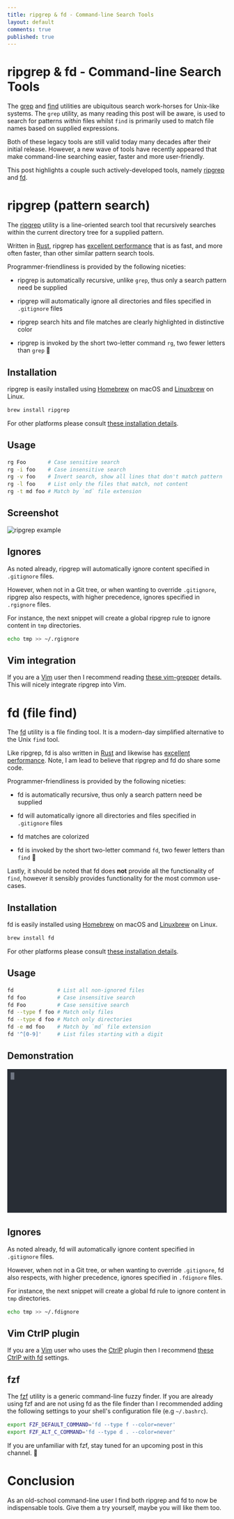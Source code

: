 ```yaml
---
title: ripgrep & fd - Command-line Search Tools
layout: default
comments: true
published: true
---
```


ripgrep & fd - Command-line Search Tools
========================================

The [grep](https://en.wikipedia.org/wiki/Grep) and
[find](https://en.wikipedia.org/wiki/Find_(Unix)) utilities are ubiquitous
search work-horses for Unix-like systems. The `grep` utility, as many reading
this post will be aware, is used to search for patterns *within* files whilst
`find` is primarily used to match file names based on supplied expressions.

Both of these legacy tools are still valid today many decades after their
initial release. However, a new wave of tools have recently appeared that make
command-line searching easier, faster and more user-friendly.

This post highlights a couple such actively-developed tools, namely
[ripgrep](https://github.com/BurntSushi/ripgrep) and
[fd](https://github.com/sharkdp/fd).

**ripgrep** (pattern search)
============================

The [ripgrep](https://github.com/BurntSushi/ripgrep) utility is a line-oriented
search tool that recursively searches within the current directory tree for a
supplied pattern.

Written in [Rust](https://www.rust-lang.org), ripgrep has [excellent
performance](https://blog.burntsushi.net/ripgrep) that is as fast, and more
often faster, than other similar pattern search tools.

Programmer-friendliness is provided by the following niceties:

- ripgrep is automatically recursive, unlike `grep`, thus only a search pattern
    need be supplied

- ripgrep will automatically ignore all directories and files specified in
    `.gitignore` files

- ripgrep search hits and file matches are clearly highlighted in distinctive
    color

- ripgrep is invoked by the short two-letter command `rg`, two fewer letters
    than `grep` :tada:

Installation
------------

ripgrep is easily installed using [Homebrew](https://brew.sh) on macOS and
 [Linuxbrew](http://linuxbrew.sh) on Linux.

```sh
brew install ripgrep
```

For other platforms please consult [these installation
details](https://github.com/BurntSushi/ripgrep#installation).

Usage
-----

```sh
rg Foo       # Case sensitive search
rg -i foo    # Case insensitive search
rg -v foo    # Invert search, show all lines that don't match pattern
rg -l foo    # List only the files that match, not content
rg -t md foo # Match by `md` file extension
```

Screenshot
----------

![ripgrep example](http://burntsushi.net/stuff/ripgrep1.png "ripgrep example")

Ignores
-------

As noted already, ripgrep will automatically ignore content specified in
`.gitignore` files.

However, when not in a Git tree, or when wanting to override `.gitignore`,
ripgrep also respects, with higher precedence, ignores specified in `.rgignore`
files.

For instance, the next snippet will create a global ripgrep rule to ignore
content in `tmp` directories.

```sh
echo tmp >> ~/.rgignore
```

Vim integration
---------------

If you are a [Vim](https://www.vim.org) user then I recommend reading
[these vim-grepper](https://bluz71.github.io/2017/05/21/vim-plugins-i-like.html#vim-grepper)
details. This will nicely integrate ripgrep into Vim.

**fd** (file find)
==================

The [fd](https://github.com/sharkdp/fd) utility is a file finding tool. It is a
modern-day simplified alternative to the Unix `find` tool.

Like ripgrep, fd is also written in [Rust](https://www.rust-lang.org) and
likewise has [excellent performance](https://github.com/sharkdp/fd#benchmark).
Note, I am lead to believe that ripgrep and fd do share some code.

Programmer-friendliness is provided by the following niceties:

- fd is automatically recursive, thus only a search pattern need be supplied

- fd will automatically ignore all directories and files specified in
    `.gitignore` files

- fd matches are colorized

- fd is invoked by the short two-letter command `fd`, two fewer letters
    than `find` :tada:

Lastly, it should be noted that fd does **not** provide all the functionality
of `find`, however it sensibly provides functionality for the most common
use-cases.

Installation
------------

fd is easily installed using [Homebrew](https://brew.sh) on macOS and
 [Linuxbrew](http://linuxbrew.sh) on Linux.

```sh
brew install fd
```

For other platforms please consult [these installation
details](https://github.com/sharkdp/fd#installation).

Usage
-----

```sh
fd              # List all non-ignored files
fd foo          # Case insensitive search
fd Foo          # Case sensitive search
fd --type f foo # Match only files
fd --type d foo # Match only directories
fd -e md foo    # Match by `md` file extension
fd '^[0-9]'     # List files starting with a digit
```

Demonstration
-------------

![fd example](https://github.com/sharkdp/fd/raw/master/doc/screencast.svg?sanitize=true "fd example")

Ignores
-------

As noted already, fd will automatically ignore content specified in
`.gitignore` files.

However, when not in a Git tree, or when wanting to override `.gitignore`,
fd also respects, with higher precedence, ignores specified in `.fdignore`
files.

For instance, the next snippet will create a global fd rule to ignore
content in `tmp` directories.

```sh
echo tmp >> ~/.fdignore
```

Vim CtrlP plugin
----------------

If you are a [Vim](https://www.vim.org) user who uses the
[CtrlP](https://github.com/ctrlpvim/ctrlp.vim) plugin then I recommend [these
CtrlP with
fd](https://bluz71.github.io/2017/05/21/vim-plugins-i-like.html#ctrlp)
settings.

fzf
---

The [fzf](https://github.com/junegunn/fzf) utility is a generic command-line
fuzzy finder. If you are already using fzf and are not using fd as the file
finder than I recommended adding the following settings to your shell's
configuration file (e.g `~/.bashrc`).

```sh
export FZF_DEFAULT_COMMAND='fd --type f --color=never'
export FZF_ALT_C_COMMAND='fd --type d . --color=never'
```

If you are unfamiliar with fzf, stay tuned for an upcoming post in this
channel. :eyes:

Conclusion
==========

As an old-school command-line user I find both ripgrep and fd to now be
indispensable tools. Give them a try yourself, maybe you will like them too.
